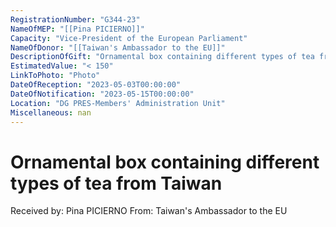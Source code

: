 ```yaml
---
RegistrationNumber: "G344-23"
NameOfMEP: "[[Pina PICIERNO]]"
Capacity: "Vice-President of the European Parliament"
NameOfDonor: "[[Taiwan's Ambassador to the EU]]"
DescriptionOfGift: "Ornamental box containing different types of tea from Taiwan"
EstimatedValue: "< 150"
LinkToPhoto: "Photo"
DateOfReception: "2023-05-03T00:00:00"
DateOfNotification: "2023-05-15T00:00:00"
Location: "DG PRES-Members' Administration Unit"
Miscellaneous: nan
---
```


# Ornamental box containing different types of tea from Taiwan

Received by: Pina PICIERNO
From: Taiwan's Ambassador to the EU

